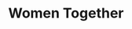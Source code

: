 ---
pid: CH751
title: Women Together
location_transcription: Everywhere there are people + MEN !
zipcode: '16109'
outside_phl: 'X KELANTAN '
neighborhood: 
age: '29.5'
age_range: 20-29
instagram: 
image_file_name: CH_751.jpg
proposal_transcription: |-
  -group of women, all color, all ethnicities
  -women's rights are human rights!
  -we are half the world
  [figures on top of globe]
topic: Human Rights,Social Justice,Women
topic_summary: 0, 0, 0
type: Image
keywords_other: women, feminism, women's rights
credit: Ang + Michelle
image_labels: 
twitter: 
facebook: 
permalink: "/monuments/ch751/"
layout: item-page
---